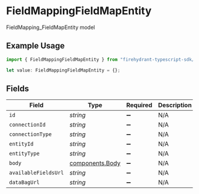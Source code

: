 # FieldMappingFieldMapEntity

FieldMapping_FieldMapEntity model

## Example Usage

```typescript
import { FieldMappingFieldMapEntity } from "firehydrant-typescript-sdk/models/components";

let value: FieldMappingFieldMapEntity = {};
```

## Fields

| Field                                              | Type                                               | Required                                           | Description                                        |
| -------------------------------------------------- | -------------------------------------------------- | -------------------------------------------------- | -------------------------------------------------- |
| `id`                                               | *string*                                           | :heavy_minus_sign:                                 | N/A                                                |
| `connectionId`                                     | *string*                                           | :heavy_minus_sign:                                 | N/A                                                |
| `connectionType`                                   | *string*                                           | :heavy_minus_sign:                                 | N/A                                                |
| `entityId`                                         | *string*                                           | :heavy_minus_sign:                                 | N/A                                                |
| `entityType`                                       | *string*                                           | :heavy_minus_sign:                                 | N/A                                                |
| `body`                                             | [components.Body](../../models/components/body.md) | :heavy_minus_sign:                                 | N/A                                                |
| `availableFieldsUrl`                               | *string*                                           | :heavy_minus_sign:                                 | N/A                                                |
| `dataBagUrl`                                       | *string*                                           | :heavy_minus_sign:                                 | N/A                                                |